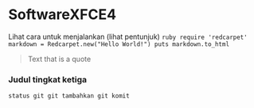 # SoftwareXFCE4
Lihat cara untuk menjalankan (lihat pentunjuk)
```ruby require 'redcarpet' markdown = Redcarpet.new("Hello World!") puts markdown.to_html ```
> Text that is a quote
### Judul tingkat ketiga
``` status git git tambahkan git komit ```
